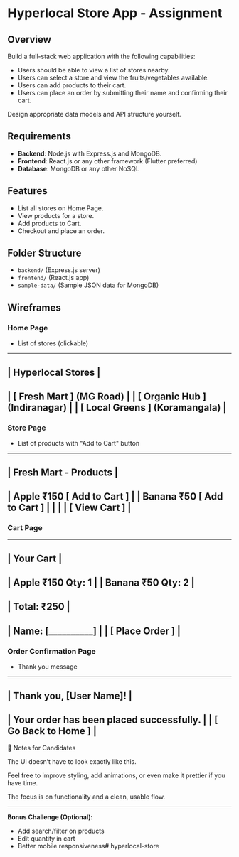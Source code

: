 # Hyperlocal Store App - Assignment

## Overview
Build a full-stack web application with the following capabilities:

- Users should be able to view a list of stores nearby.
- Users can select a store and view the fruits/vegetables available.
- Users can add products to their cart.
- Users can place an order by submitting their name and confirming their cart.

Design appropriate data models and API structure yourself.

## Requirements
- **Backend**: Node.js with Express.js and MongoDB.
- **Frontend**: React.js or any other framework (Flutter preferred) 
- **Database**: MongoDB or any other NoSQL 

## Features
- List all stores on Home Page.
- View products for a store.
- Add products to Cart.
- Checkout and place an order.

## Folder Structure
- `backend/` (Express.js server)
- `frontend/` (React.js app)
- `sample-data/` (Sample JSON data for MongoDB)

    
## Wireframes

### Home Page
- List of stores (clickable)

-------------------------------------------------
| Hyperlocal Stores                             |
-------------------------------------------------
| [ Fresh Mart ]  (MG Road)                     |
| [ Organic Hub ] (Indiranagar)                 |
| [ Local Greens ] (Koramangala)                |
-------------------------------------------------


### Store Page
- List of products with "Add to Cart" button

-------------------------------------------------
| Fresh Mart - Products                         |
-------------------------------------------------
| Apple     ₹150    [ Add to Cart ]             |
| Banana    ₹50     [ Add to Cart ]             |
|                                              |
| [ View Cart ]                                |
-------------------------------------------------


### Cart Page
-------------------------------------------------
| Your Cart                                     |
-------------------------------------------------
| Apple      ₹150   Qty: 1                     |
| Banana     ₹50    Qty: 2                     |
-------------------------------------------------
| Total: ₹250                                  |
-------------------------------------------------
| Name: [__________]                           |
| [ Place Order ]                              |
-------------------------------------------------


### Order Confirmation Page
- Thank you message

-------------------------------------------------
| Thank you, [User Name]!                       |
-------------------------------------------------
| Your order has been placed successfully.      |
| [ Go Back to Home ]                           |
-------------------------------------------------


📌 Notes for Candidates

The UI doesn’t have to look exactly like this.

Feel free to improve styling, add animations, or even make it prettier if you have time.

The focus is on functionality and a clean, usable flow.


---
**Bonus Challenge (Optional):**
- Add search/filter on products
- Edit quantity in cart
- Better mobile responsiveness#   h y p e r l o c a l - s t o r e  
 